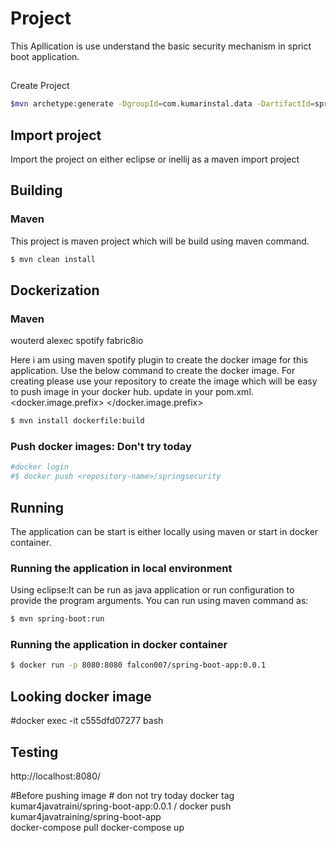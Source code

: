 # Project
This Apllication is use understand the basic security mechanism in sprict boot application.

##
Create Project

```bash
$mvn archetype:generate -DgroupId=com.kumarinstal.data -DartifactId=spring-project -DarchetypeArtifactId=maven-archetype-quickstart -DinteractiveMode=false
```
## Import project
Import the project on either eclipse or inellij as a maven import project

## Building

### Maven
This project is maven project which will be build using maven command.

```bash
$ mvn clean install
```

## Dockerization

### Maven
wouterd
alexec
spotify
fabric8io

Here i am using maven spotify plugin to create the docker image for this application.
Use the below command to create the docker image.
For creating please use your repository to create the image which will be easy to push image in your docker hub.
update in your pom.xml.
<docker.image.prefix> <your repo name> </docker.image.prefix>

```bash
$ mvn install dockerfile:build
```

### Push docker images: Don't try today

```bash
#docker login
#$ docker push <repository-name>/springsecurity
```

## Running

The application can be start is either locally using maven or start in docker container.

### Running the application in local environment
Using eclipse:It can be run as java application or run configuration to provide the program arguments.
You can run using maven command as:

```bash
$ mvn spring-boot:run
```

### Running the application in docker container

```bash
$ docker run -p 8080:8080 falcon007/spring-boot-app:0.0.1 

```

## Looking docker image

#docker exec -it c555dfd07277 bash

## Testing

http://localhost:8080/

#Before pushing image # don not try today
docker tag kumar4javatraini/spring-boot-app:0.0.1 <yourdockerID>/<dockerreponame>
docker push kumar4javatraining/spring-boot-app  
docker-compose  pull
docker-compose  up



